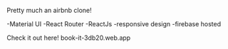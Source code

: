 Pretty much an airbnb clone!


-Material UI
-React Router
-ReactJs
-responsive design 
-firebase hosted

Check it out here! book-it-3db20.web.app
